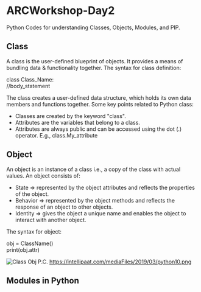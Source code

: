# ARCWorkshop-Day2
Python Codes for understanding Classes, Objects, Modules, and PIP.
## Class
A class is the user-defined blueprint of objects. It provides a means of bundling data & functionality together. The syntax for class definition:

class Class_Name:<br/>
  //body_statement

The class creates a user-defined data structure, which holds its own data members and functions together. Some key points related to Python class:
  - Classes are created by the keyword "class".
  - Attributes are the variables that belong to a class.
  - Attributes are always public and can be accessed using the dot (.) operator.
    E.g., class.My_attribute

## Object
An object is an instance of a class i.e., a copy of the class with actual values. An object consists of:
  - State => represented by the object attributes and reflects the properties of the object.
  - Behavior => represented by the object methods and reflects the response of an object to other objects.
  - Identity => gives the object a unique name and enables the object to interact with another object.

The syntax for object:

obj = ClassName() <br/>
print(obj.attr)


![Class Obj](https://github.com/Sweta-Das/ARCWorkshop-Day2/assets/73231461/8286a563-52d7-46c5-90e4-2fe7855f783c)
P.C. https://intellipaat.com/mediaFiles/2019/03/python10.png


## Modules in Python

